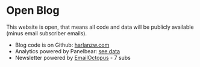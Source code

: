 # Open Blog

This website is open, that means all code and data will be publicly available (minus email subscriber emails).

- Blog code is on Github: [harlanzw.com](https://github.com/loonpwn/harlanzw.com)
- Analytics powered by Panelbear: [see data](https://app.panelbear.com/share/4fDa4dnKGsyhrVn2JdgP48/)
- Newsletter powered by [EmailOctopus](https://emailoctopus.com/) - 7 subs 